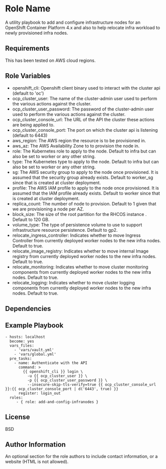 Role Name
=========

 A utility playbook to add and configure infrastructure nodes for an OpenShift Container Platform 4.x and also to help relocate infra workload to newly provisioned infra nodes. 

Requirements
------------

This has been tested on AWS cloud regions.

Role Variables
--------------

- openshift_cli: Openshift client binary used to interact with the cluster api (default to 'oc')
- ocp_cluster_user: The name of the cluster-admin user used to perform the various actions against the cluster.
- ocp_cluster_user_password: The password of the cluster-admin user used to perform the various actions against the cluster.
- ocp_cluster_console_url: The URL of the API the cluster these actions are being applied to.
- ocp_cluster_console_port: The port on which the cluster api is listening (default to 6443)
- aws_region: The AWS region the resource is to be provisioned in.
- aws_az: The AWS Availability Zone to to provision the node in.
- role: The Kubernetes role to apply to the node. Default to infra but can also be set to worker or any other string.
- type: The Kubernetes type to apply to the node. Default to infra but can also be set to worker or any other string.
- sg: The AWS security group to apply to the node once provisioned. It is assumed that the security group already exists. Default to worker_sg since that is created at cluster deployment.
- profile: The AWS IAM profile to apply to the node once provisioned. It is assumed that the IAM profile already exists. Default to worker since that is created at cluster deployment.
- replica_count: The number of node to provision. Default to 1 given that we are provisioning a node per AZ.
- block_size: The size of the root partition for the RHCOS instance . Default to 120 GB.
- volume_type: The type of persistence volume to use to support infrastructure resource persistence. Default to gp2.
- relocate_ingress_controller: Indicates whether to move Ingress Controller from currently deployed worker nodes to the new infra nodes. Default to true.
- relocate_image_registry: Indicates whether to move internal Image registry from currently deployed worker nodes to the new infra nodes. Default to true.
- relocate_monitoring: Indicates whether to move cluster monitoring components from currently deployed worker nodes to the new infra nodes. Default to true.
- relocate_logging: Indicates whether to move cluster logging components from currently deployed worker nodes to the new infra nodes. Default to true.


Dependencies
------------


Example Playbook
----------------

    - hosts: localhost
      become: yes
      vars_files:
        - 'vars/vault.yml'
        - 'vars/global.yml'
      pre_tasks:
        - name: Authenticate with the API
          command: >
            {{ openshift_cli }} login \
              -u {{ ocp_cluster_user }} \
              -p {{ ocp_cluster_user_password }} \
              --insecure-skip-tls-verify=true {{ ocp_cluster_console_url }}:{{ ocp_cluster_console_port | d('6443', true) }}
          register: login_out 
      roles:
         - { role: add-and-config-infranodes }

License
-------

BSD

Author Information
------------------

An optional section for the role authors to include contact information, or a website (HTML is not allowed).
